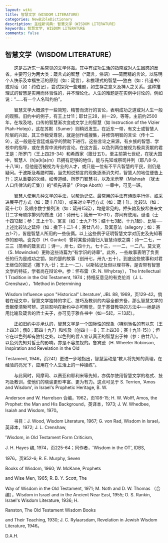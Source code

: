 ```yaml
---
layout: wiki
title: 智慧文学（WISDOM LITERATURE）
categories: NewBibleDictionary
description: 圣经新词典: 智慧文学（WISDOM LITERATURE）
keywords: 智慧文学, WISDOM LITERATURE
comments: false
---
```


## 智慧文学（WISDOM LITERATURE）

　　这是古近东一系常见的文学体裁。其中有成功生活的指南或对人生困惑的反省。主要可分为两大类：箴言式的智慧（*箴言，俗语）──简而精的言论，以陈明个人快乐及幸福生活的原则（如：箴言），和推理式的智慧──独白（如：传道书）或对话（如：约伯记），尝试探究一些难题，如生存之意义及神人之关系。这种推理式的智慧是实用而体验性的，并不理论化。人生的难题是在实例中讨论的，例如说：“……有一个人名叫约伯”。

　　智慧文学大概源于一些简短、精警而流行的言论，表明成功之道或对人生一般的观察。旧约中的例子，有王上廿11；耶廿三28，卅一29，等等。主前约2500年，在埃及地，口传的智慧渐次变成文学上的智慧（如 Instruction of the Vizier Ptah-Hotep），这在苏默（Sumer）则稍迟发生。在近东一带，有文士或智慧人阶层的兴起，其工作极受尊崇，就是创作或搜集，并修饰明智的言论（传十二9），这一般是在宫廷或庙宇的赞助下进行。这些言论之来源，有乡族的智慧、学校中的指导，或在贵胄中流传的言论。在这方面，以色列两位被视为极具贡献的君王是：所罗门（王上四29-34）和希西家（箴廿五1）。至主前第七世纪，在犹大国中，智慧人（h]a{k[a{m）已拥有足够的地位，能与先知或祭司并列（耶八8-9，十八18），但他是否被视为专业的人才，或只是一位有不平凡智慧的平民，则仍是疑问。于波斯及希腊时期，当先知说预言的现象逐渐消失时，智慧人的地位便告上升；这从重要的次经，如传道经、所罗门智慧书，以及米示拏（Mishnah 〔犹太人口传律法的汇集〕）的“祖先语录”（Pirqe Aboth）一章中，可见一斑。

　　智慧人使用几种文学的手法，以帮助记忆。最常用的手法有诗歌平行体，或采进展平行方式（如：箴十八10），或采对立平行方式（如：箴十1）。比较法（如：箴十七1）及顺序数字排列法（如：箴卅15起），均是常见的。押头韵及按希伯来文廿二字母顺序排列的做法（如：诗卅七；箴卅一10-31），亦间有使用。谜语（士十四12起；参：王上十1）、寓言（如：士九7-15；结十七3起，十九1起）、比喻──上述比较法之延伸（如：撒下十二1-4；赛廿八4），及寓意法（allegory；如：赛五1-7），皆是智慧人所用的一些伎俩。以上这些例子证明智慧文学对历史及先知著作的影响。衮克尔（H. Gunkel）曾将某些诗篇归入智慧诗歌之类：诗一二七，一三三（简单的箴言式）；诗一，卅七，四十九，七十三，一一二，一二八。莫文克（S. Mowinckel）更称这些诗篇为“有学识的诗章”。此外，一些故事表明了负责任的行为是成功之钥，如约瑟的故事（创卅七，卅九-五十）。到底这些故事和对君王继位的叙述（撒下九-廿；王上一-二）、以斯帖记及但以理书等，是否带有智慧文学的特征，学者尚在辩论中。参：怀布雷（R. N. Whybray），The Intellectual 1 Tradition in the Old Testament, 1974；持相反意见的有克伦肖（J. L. Crenshaw），'Method in Determining

Wisdom Influence upon "Historical" Literature', JBL 88, 1969，页129-42。倘若在经文中，智慧文学独特的字汇、技巧及教训的内容全都齐备，那么智慧文学的贡献便清晰可辨。这些影响在新约中亦可察觉，见于基督教导的方法中──祂是运用比喻及箴言的哲士夫子，亦可见于雅各书中（如一5起，三13起）。

　　正如旧约中亦承认的，智慧文学是一个国际性的现象（特别驰名的有以东〔王上四31；俄8；耶四十九7〕和埃及〔创四十一8；王上四30；赛十九11-15〕）；但它在以色列却有独特之处。以色列的哲人宣认真正的智慧出于神（参：伯廿八）。以色列先知对哲士的影响，亦是不容忽视的。鲁宾逊（H. Wheeler Robinson, Inspiration and Revelation in the Old

Testament, 1946，页241）更进一步地指出，智慧运动是“教人将先知的真理，在经验的亮光下，应用在个人生活上的一种操练”。

　　与此同时，阿摩司、以赛亚和耶利米等先知，亦偶尔使用智慧文学的格式、技巧及教训，使他们的晓谕更形丰富、更为有力。这点可见于 S. Terrien, 'Amos and Wisdom', in Israel's Prophetic Heritage, B. W.

Anderson and W. Harrelson 合编，1962，页108-15; H. W. Wolff, Amos, the Prophet: the Man and His Background，英译本，1973; J. W. Whedbee, Isaiah and Wisdom, 1970。

　　书目：J. Wood, Wisdom Literature, 1967; G. von Rad, Wisdom in Israel，英译本，1972; J. L. Crenshaw,

'Wisdom, in Old Testament Form Criticism,

J. H. Hayes 编, 1974，页225-64；同作者，'Wisdom in the OT', IDBS,

1976，页952-6; R. E. Murphy, Seven

Books of Wisdom, 1960; W. McKane, Prophets

and Wise Men, 1965; R. B. Y. Scott, The

Way of Wisdom in the Old Testament, 1971; M. Noth and D. W. Thomas （合编），Wisdom in Israel and in the Ancient Near East, 1955; O. S. Rankin, Israel's Wisdom Literature, 1936; H.

Ranston, The Old Testament Wisdom Books

and Their Teaching, 1930; J. C. Rylaarsdam, Revelation in Jewish Wisdom Literature, 1946。

D.A.H.








